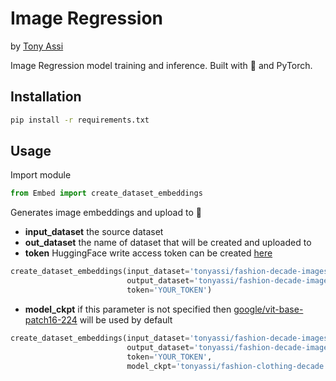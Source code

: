 # Image Regression

by [Tony Assi](https://www.tonyassi.com/)

Image Regression model training and inference. Built with 🤗 and PyTorch.

## Installation
```bash
pip install -r requirements.txt
```

## Usage

Import module
```python
from Embed import create_dataset_embeddings
```

Generates image embeddings and upload to 🤗
- **input_dataset** the source dataset
- **out_dataset** the name of dataset that will be created and uploaded to
- **token** HuggingFace write access token can be created [here](https://huggingface.co/settings/tokens)
```python
create_dataset_embeddings(input_dataset='tonyassi/fashion-decade-images-1',
                          output_dataset='tonyassi/fashion-decade-images-1-embeddings',
                          token='YOUR_TOKEN')

```
- **model_ckpt** if this parameter is not specified then [google/vit-base-patch16-224](https://huggingface.co/google/vit-base-patch16-224) will be used by default
```python
create_dataset_embeddings(input_dataset='tonyassi/fashion-decade-images-1',
                          output_dataset='tonyassi/fashion-decade-images-1-embeddings',
                          token='YOUR_TOKEN',
                          model_ckpt='tonyassi/fashion-clothing-decade')

```
